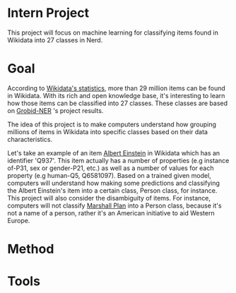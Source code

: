# Intern Project

This project will focus on machine learning for classifying items found in Wikidata into 27 classes in Nerd.


# Goal
According to [Wikidata's statistics](https://www.wikidata.org/wiki/Special:Statistics), more than 29 million items can be found in Wikidata. With its rich and open knowledge base, it's interesting to learn how those items can be classified into 27 classes. These classes are based on [Grobid-NER](http://grobid-ner.readthedocs.io/en/latest/class-and-senses/) 's project results.

The idea of this project is to make computers understand how grouping millions of items in Wikidata into specific classes based on their data characteristics.

Let's take an example of an item [Albert Einstein](https://www.wikidata.org/wiki/Q937) in Wikidata which has an identifier 'Q937'. This item actually has a number of properties (e.g instance of-P31, sex or gender-P21, etc.) as well as a number of values for each property (e.g human-Q5, Q6581097). Based on a trained given model, computers will understand how making some predictions and classifying the Albert Einstein's item into a certain class, Person class, for instance. This project will also consider the disambiguity of items. For instance, computers will not classify [Marshall Plan](https://www.wikidata.org/wiki/Q4576) into a Person class, because it's not a name of a person, rather it's an American initiative to aid Western Europe. 

# Method

# Tools


